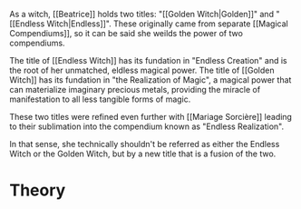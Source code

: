 As a witch, [[Beatrice]] holds two titles: "[[Golden Witch|Golden]]" and "[[Endless Witch|Endless]]".
These originally came from separate [[Magical Compendiums]], so it can be said she weilds the power of two compendiums.

The title of [[Endless Witch]] has its fundation in "Endless Creation" and is the root of her unmatched, eldless magical power.
The title of [[Golden Witch]] has its fundation in "the Realization of Magic", a magical power that can materialize imaginary precious metals, providing the miracle of manifestation to all less tangible forms of magic.

These two titles were refined even further with [[Mariage Sorcière]] leading to their sublimation into the compendium known as "Endless Realization".

In that sense, she technically shouldn't be referred as either the Endless Witch or the Golden Witch, but by a new title that is a fusion of the two.
# Theory
